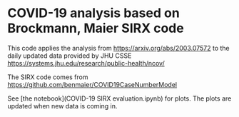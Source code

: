 COVID-19 analysis based on Brockmann, Maier SIRX code
================================================

This code applies the analysis from https://arxiv.org/abs/2003.07572 to the daily updated data provided by JHU CSSE https://systems.jhu.edu/research/public-health/ncov/

The SIRX code comes from https://github.com/benmaier/COVID19CaseNumberModel

See [the notebook](COVID-19 SIRX evaluation.ipynb) for plots. The plots are updated when new data is coming in.